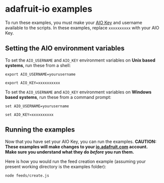 # adafruit-io examples

To run these examples, you must make your [AIO Key][1] and username available to the scripts. In these examples, replace
`xxxxxxxxxx` with your AIO Key.

## Setting the AIO environment variables

To set the `AIO_USERNAME` and `AIO_KEY` environment variables on **Unix based systems**, run these from a shell:

```
export AIO_USERNAME=yourusername
```

```
export AIO_KEY=xxxxxxxxxx
```

To set the `AIO_USERNAME` and `AIO_KEY` environment variables on **Windows based systems**, run these from a command prompt:

```
set AIO_USERNAME=yourusername
```

```
set AIO_KEY=xxxxxxxxxx
```

## Running the examples

Now that you have set your AIO Key, you can run the examples. **CAUTION: These examples will make
changes to your [io.adafruit.com][2] account. Make sure you understand what they do *before* you run them.**

Here is how you would run the feed creation example (assuming your present working directory is the examples folder):

```
node feeds/create.js
```

[1]: https://learn.adafruit.com/adafruit-io/api-key
[2]: https://io.adafruit.com
